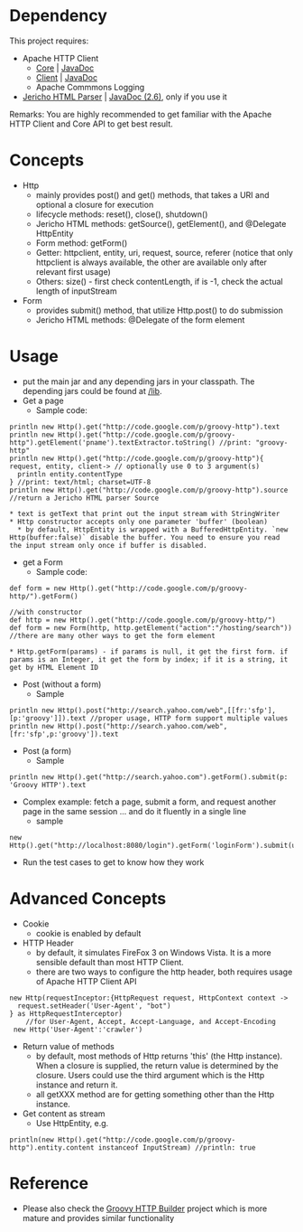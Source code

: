 # Dependency #
This project requires:
  * Apache HTTP Client
    * [Core](http://hc.apache.org/httpcomponents-core) | [JavaDoc](http://hc.apache.org/httpcomponents-core/httpcore/apidocs/index.html)
    * [Client](http://hc.apache.org/httpcomponents-client/index.html) | [JavaDoc](http://hc.apache.org/httpcomponents-client/httpclient/apidocs/index.html)
    * Apache Commmons Logging
  * [Jericho HTML Parser](http://jerichohtml.sourceforge.net) | [JavaDoc (2.6)](http://jerichohtml.sourceforge.net/doc/api/index.html), only if you use it

Remarks: You are highly recommended to get familiar with the Apache HTTP Client and Core API to get best result.

# Concepts #
  * Http
    * mainly provides post() and get() methods, that takes a URI and optional a closure for execution
    * lifecycle methods: reset(), close(), shutdown()
    * Jericho HTML methods: getSource(), getElement(), and @Delegate HttpEntity
    * Form method: getForm()
    * Getter: httpclient, entity, uri, request, source, referer (notice that only httpclient is always available, the other are available only after relevant first usage)
    * Others: size() - first check contentLength, if is -1, check the actual length of inputStream
  * Form
    * provides submit() method, that utilize Http.post() to do submission
    * Jericho HTML methods: @Delegate of the form element

# Usage #
  * put the main jar and any depending jars in your classpath. The depending jars could be found at [/lib](http://code.google.com/p/groovy-http/source/browse/#svn/trunk/lib).
  * Get a page
    * Sample code:
```
println new Http().get("http://code.google.com/p/groovy-http").text
println new Http().get("http://code.google.com/p/groovy-http").getElement('pname').textExtractor.toString() //print: "groovy-http"
println new Http().get("http://code.google.com/p/groovy-http"){ request, entity, client-> // optionally use 0 to 3 argument(s)
  println entity.contentType
} //print: text/html; charset=UTF-8
println new Http().get("http://code.google.com/p/groovy-http").source //return a Jericho HTML parser Source
```
    * text is getText that print out the input stream with StringWriter
    * Http constructor accepts only one parameter 'buffer' (boolean)
      * by default, HttpEntity is wrapped with a BufferedHttpEntity. `new Http(buffer:false)` disable the buffer. You need to ensure you read the input stream only once if buffer is disabled.
  * get a Form
    * Sample code:
```
def form = new Http().get("http://code.google.com/p/groovy-http/").getForm()

//with constructor
def http = new Http().get("http://code.google.com/p/groovy-http/")
def form = new Form(http, http.getElement("action":"/hosting/search")) //there are many other ways to get the form element
```
    * Http.getForm(params) - if params is null, it get the first form. if params is an Integer, it get the form by index; if it is a string, it get by HTML Element ID
  * Post (without a form)
    * Sample
```
println new Http().post("http://search.yahoo.com/web",[[fr:'sfp'],[p:'groovy']]).text //proper usage, HTTP form support multiple values
println new Http().post("http://search.yahoo.com/web",[fr:'sfp',p:'groovy']).text
```
  * Post (a form)
    * Sample
```
println new Http().get("http://search.yahoo.com").getForm().submit(p: 'Groovy HTTP').text
```
  * Complex example: fetch a page, submit a form, and request another page in the same session ... and do it fluently in a single line
    * sample
```
new Http().get("http://localhost:8080/login").getForm('loginForm').submit(username:'foo',password:'bar').get("http://localhost/securePage").text
```
  * Run the test cases to get to know how they work

# Advanced Concepts #
  * Cookie
    * cookie is enabled by default
  * HTTP Header
    * by default, it simulates FireFox 3 on Windows Vista. It is a more sensible default than most HTTP Client.
    * there are two ways to configure the http header, both requires usage of Apache HTTP Client API
```
new Http(requestInceptor:{HttpRequest request, HttpContext context -> 
  request.setHeader('User-Agent', "bot")
} as HttpRequestInterceptor)
    //for User-Agent, Accept, Accept-Language, and Accept-Encoding
 new Http('User-Agent':'crawler')
```
  * Return value of methods
    * by default, most methods of Http returns 'this' (the Http instance). When a closure is supplied, the return value is determined by the closure. Users could use the third argument which is the Http instance and return it.
    * all getXXX method are for getting something other than the Http instance.
  * Get content as stream
    * Use HttpEntity, e.g.
```
println(new Http().get("http://code.google.com/p/groovy-http").entity.content instanceof InputStream) //println: true
```
# Reference #
  * Please also check the [Groovy HTTP Builder](http://groovy.codehaus.org/modules/http-builder/) project which is more mature and provides similar functionality